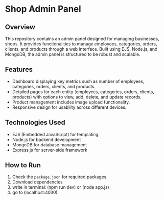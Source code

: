 # Shop Admin Panel

## Overview
This repository contains an admin panel designed for managing businesses, shops. It provides functionalities to manage employees, categories, orders, clients, and products through a web interface. Built using EJS, Node.js, and MongoDB, the admin panel is structured to be robust and scalable.

## Features
- Dashboard displaying key metrics such as number of employees, categories, orders, clients, and products.
- Detailed pages for each entity (employees, categories, orders, clients, products) with options to view, add, delete, and update records.
- Product management includes image upload functionality.
- Responsive design for usability across different devices.

## Technologies Used
- EJS (Embedded JavaScript) for templating
- Node.js for backend development
- MongoDB for database management
- Express.js for server-side framework

## How to Run

1. Check the `package.json` for required packages.
2. Download dependencies
3. write in terminal: (npm run dev) or (node app.js)
4. go to (localhost:4000)
